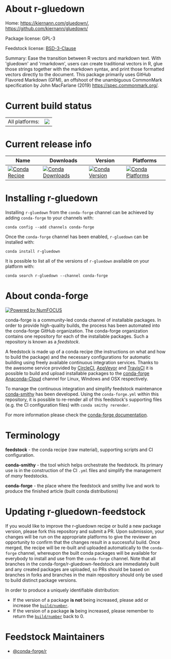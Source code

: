 About r-gluedown
================

Home: https://kiernann.com/gluedown/, https://github.com/kiernann/gluedown/

Package license: GPL-3

Feedstock license: [BSD-3-Clause](https://github.com/conda-forge/r-gluedown-feedstock/blob/master/LICENSE.txt)

Summary: Ease the transition between R vectors and markdown text. With 'gluedown' and 'rmarkdown', users can create traditional vectors in R, glue those strings together with the markdown syntax, and print those formatted vectors directly to the document. This package primarily uses GitHub Flavored Markdown (GFM), an offshoot of the unambiguous CommonMark specification by John MacFarlane (2019) <https://spec.commonmark.org/>.

Current build status
====================


<table><tr><td>All platforms:</td>
    <td>
      <a href="https://dev.azure.com/conda-forge/feedstock-builds/_build/latest?definitionId=9094&branchName=master">
        <img src="https://dev.azure.com/conda-forge/feedstock-builds/_apis/build/status/r-gluedown-feedstock?branchName=master">
      </a>
    </td>
  </tr>
</table>

Current release info
====================

| Name | Downloads | Version | Platforms |
| --- | --- | --- | --- |
| [![Conda Recipe](https://img.shields.io/badge/recipe-r--gluedown-green.svg)](https://anaconda.org/conda-forge/r-gluedown) | [![Conda Downloads](https://img.shields.io/conda/dn/conda-forge/r-gluedown.svg)](https://anaconda.org/conda-forge/r-gluedown) | [![Conda Version](https://img.shields.io/conda/vn/conda-forge/r-gluedown.svg)](https://anaconda.org/conda-forge/r-gluedown) | [![Conda Platforms](https://img.shields.io/conda/pn/conda-forge/r-gluedown.svg)](https://anaconda.org/conda-forge/r-gluedown) |

Installing r-gluedown
=====================

Installing `r-gluedown` from the `conda-forge` channel can be achieved by adding `conda-forge` to your channels with:

```
conda config --add channels conda-forge
```

Once the `conda-forge` channel has been enabled, `r-gluedown` can be installed with:

```
conda install r-gluedown
```

It is possible to list all of the versions of `r-gluedown` available on your platform with:

```
conda search r-gluedown --channel conda-forge
```


About conda-forge
=================

[![Powered by NumFOCUS](https://img.shields.io/badge/powered%20by-NumFOCUS-orange.svg?style=flat&colorA=E1523D&colorB=007D8A)](http://numfocus.org)

conda-forge is a community-led conda channel of installable packages.
In order to provide high-quality builds, the process has been automated into the
conda-forge GitHub organization. The conda-forge organization contains one repository
for each of the installable packages. Such a repository is known as a *feedstock*.

A feedstock is made up of a conda recipe (the instructions on what and how to build
the package) and the necessary configurations for automatic building using freely
available continuous integration services. Thanks to the awesome service provided by
[CircleCI](https://circleci.com/), [AppVeyor](https://www.appveyor.com/)
and [TravisCI](https://travis-ci.com/) it is possible to build and upload installable
packages to the [conda-forge](https://anaconda.org/conda-forge)
[Anaconda-Cloud](https://anaconda.org/) channel for Linux, Windows and OSX respectively.

To manage the continuous integration and simplify feedstock maintenance
[conda-smithy](https://github.com/conda-forge/conda-smithy) has been developed.
Using the ``conda-forge.yml`` within this repository, it is possible to re-render all of
this feedstock's supporting files (e.g. the CI configuration files) with ``conda smithy rerender``.

For more information please check the [conda-forge documentation](https://conda-forge.org/docs/).

Terminology
===========

**feedstock** - the conda recipe (raw material), supporting scripts and CI configuration.

**conda-smithy** - the tool which helps orchestrate the feedstock.
                   Its primary use is in the construction of the CI ``.yml`` files
                   and simplify the management of *many* feedstocks.

**conda-forge** - the place where the feedstock and smithy live and work to
                  produce the finished article (built conda distributions)


Updating r-gluedown-feedstock
=============================

If you would like to improve the r-gluedown recipe or build a new
package version, please fork this repository and submit a PR. Upon submission,
your changes will be run on the appropriate platforms to give the reviewer an
opportunity to confirm that the changes result in a successful build. Once
merged, the recipe will be re-built and uploaded automatically to the
`conda-forge` channel, whereupon the built conda packages will be available for
everybody to install and use from the `conda-forge` channel.
Note that all branches in the conda-forge/r-gluedown-feedstock are
immediately built and any created packages are uploaded, so PRs should be based
on branches in forks and branches in the main repository should only be used to
build distinct package versions.

In order to produce a uniquely identifiable distribution:
 * If the version of a package **is not** being increased, please add or increase
   the [``build/number``](https://conda.io/docs/user-guide/tasks/build-packages/define-metadata.html#build-number-and-string).
 * If the version of a package **is** being increased, please remember to return
   the [``build/number``](https://conda.io/docs/user-guide/tasks/build-packages/define-metadata.html#build-number-and-string)
   back to 0.

Feedstock Maintainers
=====================

* [@conda-forge/r](https://github.com/conda-forge/r/)

